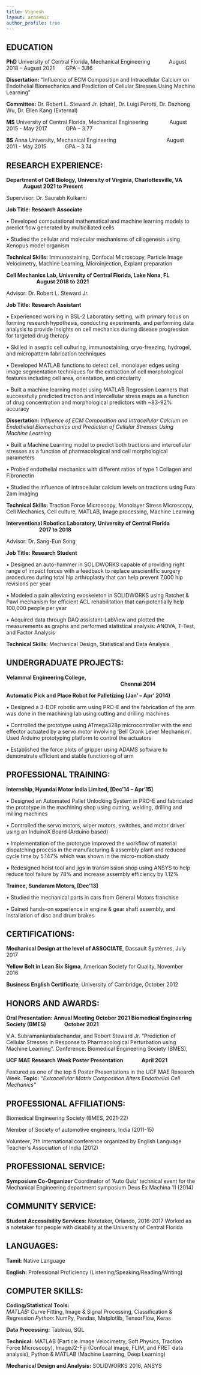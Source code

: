 ```yaml
---
title: Vignesh
layout: academic
author_profile: true
---
```

## EDUCATION

**PhD** University of Central Florida, Mechanical Engineering &ensp;&ensp;&ensp;&ensp;&ensp;&ensp; August 2018 – August 2021 &ensp;&ensp;&ensp; GPA – 3.86	

**Dissertation:** “Influence of ECM Composition and Intracellular Calcium on Endothelial Biomechanics and Prediction of Cellular Stresses Using Machine Learning”

**Committee:** Dr. Robert L. Steward Jr. (chair), Dr. Luigi Perotti, Dr. Dazhong Wu, Dr. Ellen Kang (External)

**MS**	University of Central Florida, Mechanical Engineering  &ensp;&ensp;&ensp;&ensp;&ensp;&ensp;&ensp; August 2015 - May 2017 &ensp;&ensp;&ensp;&ensp;&ensp;&ensp; GPA – 3.77					

**BS**	Anna University, Mechanical Engineering  &ensp;&ensp;&ensp;&ensp;&ensp;&ensp;&ensp;&ensp;&ensp;&ensp;&ensp;&ensp;&ensp;&ensp;&ensp;&ensp;&ensp;&ensp; August 2011 -  May 2015 &ensp;&ensp;&ensp;&ensp;&ensp;&ensp; GPA – 3.74
## RESEARCH EXPERIENCE:

**Department of Cell Biology, University of Virginia, Charlottesville, VA  &ensp;&ensp;&ensp;&ensp;&ensp;&ensp; August 2021 to Present**

Supervisor: Dr. Saurabh Kulkarni

**Job Title: Research Associate**

•	Developed computational mathematical and machine learning models to predict flow generated by multiciliated cells

•	Studied the cellular and molecular mechanisms of ciliogenesis using Xenopus model organism

**Technical Skills:** Immunostaining, Confocal Microscopy, Particle Image Velocimetry, Machine Learning, Microinjection, Explant preparation

**Cell Mechanics Lab, University of Central Florida, Lake Nona, FL  &ensp;&ensp;&ensp;&ensp;&ensp;&ensp;&ensp;&ensp;&ensp;&ensp;&ensp; August 2018 to 2021**                                          

Advisor: Dr. Robert L. Steward Jr.

**Job Title: Research Assistant**

•	Experienced working in BSL-2 Laboratory setting, with primary focus on forming research hypothesis, conducting experiments, and performing data analysis to provide insights on cell mechanics during disease progression for targeted drug therapy

•	Skilled in aseptic cell culturing, immunostaining, cryo-freezing, hydrogel, and micropattern fabrication techniques

•	Developed MATLAB functions to detect cell, monolayer edges using image segmentation techniques for the extraction of cell morphological features including cell area, orientation, and circularity

•	Built a machine learning model using MATLAB Regression Learners that successfully predicted traction and intercellular stress maps as a function of drug concentration and morphological predictors with ~83-92% accuracy

**Dissertation:** *Influence of ECM Composition and Intracellular Calcium on Endothelial Biomechanics and Prediction of Cellular Stresses Using Machine Learning*

•	Built a Machine Learning model to predict both tractions and intercellular stresses as a function of pharmacological and cell morphological parameters

•	Probed endothelial mechanics with different ratios of type 1 Collagen and Fibronectin

•	Studied the influence of intracellular calcium levels on tractions using Fura 2am imaging

**Technical Skills:** Traction Force Microscopy, Monolayer Stress Microscopy, Cell Mechanics, Cell culture, MATLAB, Image processing, Machine Learning

**Interventional Robotics Laboratory, University of Central Florida &ensp;&ensp;&ensp;&ensp;&ensp;&ensp;&ensp;&ensp;&ensp;&ensp;&ensp;&ensp; 2017 to 2018**

Advisor: Dr. Sang-Eun Song

**Job Title: Research Student**

•	Designed an auto-hammer in SOLIDWORKS capable of providing right range of impact forces with a feedback to replace unscientific surgery procedures during total hip arthroplasty that can help prevent 7,000 hip revisions per year

•	Modeled a pain alleviating exoskeleton in SOLIDWORKS using Ratchet & Pawl mechanism for efficient ACL rehabilitation that can potentially help 100,000 people per year

•	Acquired data through DAQ assistant-LabView and plotted the measurements as graphs and performed statistical analysis: ANOVA, T-Test, and Factor Analysis

**Technical Skills:** Mechanical Design, Statistical and Data Analysis

## UNDERGRADUATE PROJECTS: 

**Velammal Engineering College, &ensp;&ensp;&ensp;&ensp;&ensp;&ensp;&ensp;&ensp;&ensp;&ensp;&ensp;&ensp;&ensp;&ensp;&ensp;&ensp;&ensp;&ensp;&ensp;&ensp;&ensp;&ensp;&ensp;&ensp;&ensp;&ensp;&ensp;&ensp;&ensp;&ensp;&ensp;&ensp;&ensp;&ensp;&ensp;&ensp;&ensp;&ensp;&ensp;&ensp;&ensp;&ensp;&ensp; Chennai 2014**

**Automatic Pick and Place Robot for Palletizing (Jan’ – Apr’ 2014)**

•	Designed a 3-DOF robotic arm using PRO-E and the fabrication of the arm was done in the machining lab using cutting and drilling machines

•	Controlled the prototype using ATmega328p microcontroller with the end effector actuated by a servo motor involving ‘Bell Crank Lever Mechanism’. Used Arduino prototyping platform to control the actuators

•	Established the force plots of gripper using ADAMS software to demonstrate efficient and stable functioning of arm 

## PROFESSIONAL TRAINING:

**Internship, Hyundai Motor India Limited, [Dec’14 – Apr’15]**

•	Designed an Automated Pallet Unlocking System in PRO-E and fabricated the prototype in the machining shop using cutting, welding, drilling and milling machines

•	Controlled the servo motors, wiper motors, switches, and motor driver using an InduinoX Board (Arduino based)

•	Implementation of the prototype improved the workflow of material dispatching process in the manufacturing & assembly plant and reduced cycle time by 5.147% which was shown in the micro-motion study

•	Redesigned hoist tool and jigs in transmission shop using ANSYS to help reduce tool failure by 78% and increase assembly efficiency by 1.12%


**Trainee, Sundaram Motors, [Dec’13]**

•	Studied the mechanical parts in cars from General Motors franchise 

•	Gained hands-on experience in engine & gear shaft assembly, and installation of disc and drum brakes

                                                                                           
## CERTIFICATIONS:

**Mechanical Design at the level of ASSOCIATE**, Dassault Systèmes, July 2017

**Yellow Belt in Lean Six Sigma**, American Society for Quality, November 2016

**Business English Certificate**, University of Cambridge, October 2012

## HONORS AND AWARDS:

**Oral Presentation: Annual Meeting October 2021 Biomedical Engineering Society (BMES) &ensp;&ensp;&ensp;&ensp;&ensp;&ensp; October 2021**

V.A. Subramanianbalachandar, and Robert Steward Jr. “Prediction of Cellular Stresses in Response to Pharmacological Perturbation using Machine Learning”. Conference: Biomedical Engineering Society (BMES), 

**UCF MAE Research Week Poster Presentation &ensp;&ensp;&ensp;&ensp;&ensp;&ensp; April 2021**

Featured as one of the top 5 Poster Presentations in the UCF MAE Research Week.
**Topic:** *“Extracellular Matrix Composition Alters Endothelial Cell Mechanics”*

## PROFESSIONAL AFFILIATIONS:

Biomedical Engineering Society (BMES, 2021-22)

Member of Society of automotive engineers, India (2011-15)

Volunteer, 7th international conference organized by English Language Teacher's Association of India (2012)

## PROFESSIONAL SERVICE:

**Symposium Co-Organizer**
Coordinator of ‘Auto Quiz’ technical event for the Mechanical Engineering department symposium Deus Ex Machina 11 (2014)

## COMMUNITY SERVICE:

**Student Accessibility Services:** Notetaker, Orlando, 2016-2017
Worked as a notetaker for people with disability at the University of Central Florida

## LANGUAGES:

**Tamil:** Native Language

**English:** Professional Proficiency (Listening/Speaking/Reading/Writing)

## COMPUTER SKILLS:

**Coding/Statistical Tools:**                                     
*MATLAB:*  Curve Fitting, Image & Signal Processing, Classification & Regression
*Python:* NumPy, Pandas, Matplotlib, TensorFlow, Keras

**Data Processing:** Tableau, SQL

**Technical:** MATLAB (Particle Image Velocimetry, Soft Physics, Traction Force  Microscopy), ImageJ2-Fiji (Confocal image, FLIM, and FRET data analysis), Python & MATLAB (Machine Learning, Deep Learning)

**Mechanical Design and Analysis:** SOLIDWORKS 2016, ANSYS
